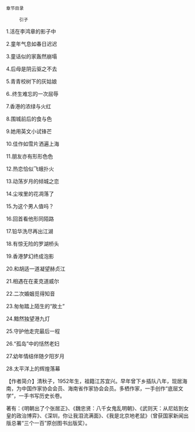     章节目录 

         引子

 1.活在李鸿章的影子中

 2.童年气息如春日迟迟

 3.童话似的家轰然崩塌

 4.后母是阴云驱之不去

 5.青青校树下的灰姑娘

 6..终生难忘的一次屈辱

 7.香港的浓绿与火红

 8.围城前后的食与色

 9.她用英文小试锋芒

 10.佳作如雪片洒遍上海

 11.朋友亦有形形色色

 12.热恋恰似飞蛾扑火

 13.动荡岁月的倾城之恋

 14.尘埃里的花凋落了

 15.为这个男人值吗？

 16.回首看他形同陌路

 17.铅华洗尽再出江湖

 18.有惊无险的罗湖桥头

 19.香港梦幻终成泡影

 20.和胡适一道凝望赫贞江

 21.相遇在在麦克道威尔

 22.二次婚姻觅得知音

 23.匆匆踏上陌生的“故土”

 24.黯然独望港九灯

 25.守护他走完最后一程

 26.“孤岛”中的恬然老妇

 27.幼年情结伴随夕阳岁月

 28.太平洋上的辉煌落幕 

   【作者简介】清秋子，1952年生，祖籍江苏宜兴。早年曾下乡插队八年，现居海南，为中国作家协会会员、海南省作家协会会员。多栖作家，一手创作“底层文学”，一手书写历史长卷。 

   著有：《明朝出了个张居正》、《魏忠贤：八千女鬼乱明朝》、《武则天：从尼姑到女皇的政治博弈》、《深圳，你让我泪流满面》、《我是北京地老鼠》（曾获国家新闻出版总署“三个一百”原创图书出版奖）。

